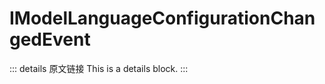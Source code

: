 # IModelLanguageConfigurationChangedEvent
        
::: details 原文链接
This is a details block.
:::
        